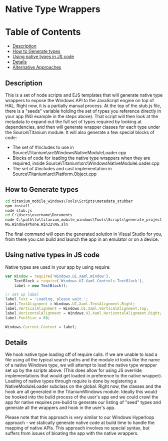 # Native Type Wrappers

Table of Contents
=================

  * [Description](#description)
  * [How to Generate types](#how-to-generate-types)
  * [Using native types in JS code](#using-native-types-in-js-code)
  * [Details](#details)
  * [Alternative Approaches](#alternative-approaches)

## Description
This is a set of node scripts and EJS templates that will generate native type wrappers to expose the Windows API to the JavaScript engine on top of HAL. Right now, it is a partially manual process. At the top of the stub.js file, there is a "seeds" variable holding the set of types you reference directly in your app (NG example in the steps above). That script will then look at the metadata to expand out the full set of types required by looking at dependencies, and then will generate wrapper classes for each type under the Source\Titanium module. It will also generate a few special blocks of code:
- The set of #includes to use in Source\Titanium\src\WindowsNativeModuleLoader.cpp
- Blocks of code for loading the native type wrappers when they are required, inside Source\Titanium\src\WindowsNativeModuleLoader.cpp
- The set of #includes and cast implementation in Source\Titanium\src\Platform.Object.cpp

## How to Generate types
```bat
cd titanium_mobile_windows\Tools\Scripts\metadata_stubber
npm install .
node stub.js
cd C:\Users\username\Documents
node C:\path\to\titanium_mobile_windows\Tools\Scripts\generate_project.rb new NG
NG.WindowsPhone.Win32\NG.sln
```
The final command will open the generated solution in Visual Studio for you, from there you can build and launch the app in an emulator or on a device.

## Using native types in JS code
Native types are used in your app by using require:
```javascript
var Window = require('Windows.UI.Xaml.Window'),
	TextBlock = require('Windows.UI.Xaml.Controls.TextBlock'),
	label = new TextBlock();

// set up label
label.Text = 'Loading, please wait.';
label.TextAlignment = Windows.UI.Xaml.TextAlignment.Right;
label.VerticalAlignment = Windows.UI.Xaml.VerticalAlignment.Top;
label.HorizontalAlignment = Windows.UI.Xaml.HorizontalAlignment.Right;
label.FontSize = 60;

Windows.Current.Content = label;
```

## Details
We hook native type loading off of require calls. If we are unable to load a file using all the typical search paths and the module id looks like the name of a native Windows type, we will attempt to load the native type wrapper set up by the scripts above. (This does allow for using JS override implementations that would get loaded in preference to the native wrapper).
Loading of native types through require is done by registering a NativeModuleLoader subclass on the global. Right now, the classes and the hook are all generated in the TitaniumWindows module. Ideally this would be hooked into the build process of the user's app and we could crawl the app for native requires pre-build to generate our listing of "seed" types and generate all the wrappers and hook in the user's app.

Please note that this approach is very similar to our Windows Hyperloop approach - we statically generate native code at build time to handle the mapping of native APIs. This approach involves no special syntax, but suffers from issues of bloating the app with the native wrappers.
